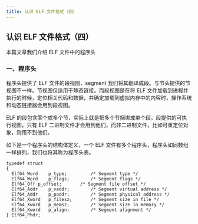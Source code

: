 ```yaml
---
title: 认识 ELF 文件格式（四）
---
```


## 认识 ELF 文件格式（四）

本篇文章我们介绍 ELF 文件中的程序头

### 一、程序头

程序头提供了 ELF 文件的段视图，segment 我们将其翻译成段。与节头提供的节视图不一样。节视图仅适用于静态链接。而段视图是在将 ELF 文件加载到进程并执行的时候，定位相关代码和数据，并确定加载到虚拟内存中的内容时，操作系统和动态链接器会用到段视图。

ELF 的段包含零个或多个节，实际上就是把多个节捆绑成单个段。段提供的可执行视图，只有 ELF 二进制文件才会用到他们，而非二进制文件，比如可重定位对象，则用不到他们。

如下是一个程序头的结构体定义，一个 ELF 文件有多个程序头，程序头如同数组一样排列，我们也将其称为程序头表。

```
typedef struct
{
  Elf64_Word	p_type;			/* Segment type */
  Elf64_Word	p_flags;		/* Segment flags */
  Elf64_Off	p_offset;		/* Segment file offset */
  Elf64_Addr	p_vaddr;		/* Segment virtual address */
  Elf64_Addr	p_paddr;		/* Segment physical address */
  Elf64_Xword	p_filesz;		/* Segment size in file */
  Elf64_Xword	p_memsz;		/* Segment size in memory */
  Elf64_Xword	p_align;		/* Segment alignment */
} Elf64_Phdr;
```



















